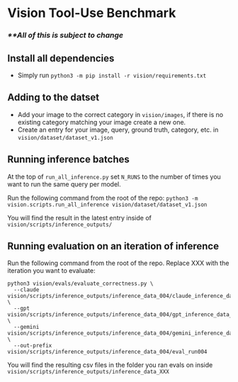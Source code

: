 # Vision Tool-Use Benchmark

### _\*\*All of this is subject to change_

## Install all dependencies
- Simply run `python3 -m pip install -r vision/requirements.txt`

## Adding to the datset

- Add your image to the correct category in `vision/images`, if there is no existing category matching your image create a new one.
- Create an entry for your image, query, ground truth, category, etc. in `vision/dataset/dataset_v1.json`

## Running inference batches

At the top of `run_all_inference.py` set `N_RUNS` to the number of times you want to run the same query per model.

Run the following command from the root of the repo:
`python3 -m vision.scripts.run_all_inference vision/dataset/dataset_v1.json`

You will find the result in the latest entry inside of `vision/scripts/inference_outputs/`

## Running evaluation on an iteration of inference

Run the following command from the root of the repo. Replace XXX with the iteration you want to evaluate:

```
python3 vision/evals/evaluate_correctness.py \
  --claude vision/scripts/inference_outputs/inference_data_004/claude_inference_data_004.json \
  --gpt    vision/scripts/inference_outputs/inference_data_004/gpt_inference_data_004.json \
  --gemini vision/scripts/inference_outputs/inference_data_004/gemini_inference_data_004.json \
  --out-prefix vision/scripts/inference_outputs/inference_data_004/eval_run004
```

You will find the resulting csv files in the folder you ran evals on inside `vision/scripts/inference_outputs/inference_data_XXX`
